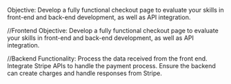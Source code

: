 Objective: Develop a fully functional checkout page to evaluate your skills in front-end and back-end development, as well as API integration.

//Frontend
Objective: Develop a fully functional checkout page to evaluate your skills in front-end and back-end development, as well as API integration.

//Backend
Functionality:
Process the data received from the front end.
Integrate Stripe APIs to handle the payment process. Ensure the backend can create charges and handle responses from Stripe.
